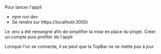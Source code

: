 Pour lancer l'appli
- npm run dev
- Se rendre sur https://localhost:3000/

Le .env a été renseigné afin de simplifier la mise en place du projet.
Créer un compte puis profiter de l'appli

Lorsque l'on se connecte, il se peut que la TopBar ne se mette pas à jour 

